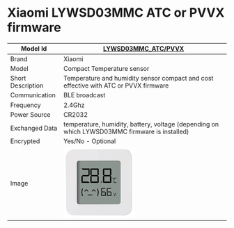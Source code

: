 # Xiaomi LYWSD03MMC ATC or PVVX firmware


|Model Id|[LYWSD03MMC_ATC/PVVX](https://github.com/theengs/decoder/blob/development/src/devices/LYWSD03MMC_json.h)|
|-|-|
|Brand|Xiaomi|
|Model|Compact Temperature sensor|
|Short Description|Temperature and humidity sensor compact and cost effective with ATC or PVVX firmware|
|Communication|BLE broadcast|
|Frequency|2.4Ghz|
|Power Source|CR2032|
|Exchanged Data|temperature, humidity, battery, voltage (depending on which LYWSD03MMC firmware is installed)|
|Encrypted|Yes/No - Optional|
|Image|![LYWSD03MMC](./../img/LYWSD03MMC.png)|
